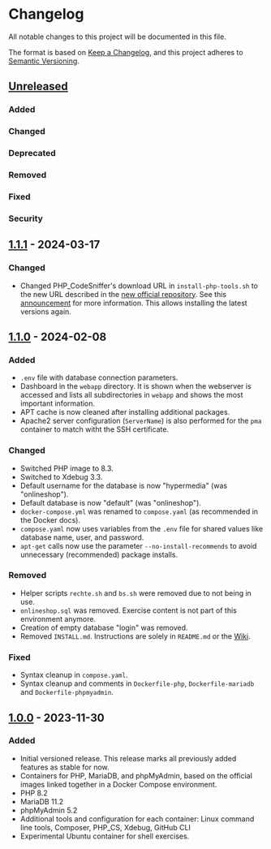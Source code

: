# Changelog

All notable changes to this project will be documented in this file.

The format is based on [Keep a Changelog](https://keepachangelog.com/en/1.1.0/),
and this project adheres to [Semantic Versioning](https://semver.org/spec/v2.0.0.html).

## [Unreleased]

### Added
### Changed
### Deprecated
### Removed
### Fixed
### Security

## [1.1.1] - 2024-03-17

### Changed

- Changed PHP_CodeSniffer's download URL in `install-php-tools.sh` to the new URL described in the [new official repository](https://github.com/PHPCSStandards/PHP_CodeSniffer). See this [announcement](https://github.com/squizlabs/PHP_CodeSniffer/issues/3932) for more information. This allows installing the latest versions again.

## [1.1.0] - 2024-02-08

### Added

- `.env` file with database connection parameters.
- Dashboard in the `webapp` directory. It is shown when the webserver is accessed and lists all subdirectories in `webapp` and shows the most important information.
- APT cache is now cleaned after installing additional packages.
- Apache2 server configuration (`ServerName`) is also performed for the `pma` container to match witht the SSH certificate.

### Changed

- Switched PHP image to 8.3.
- Switched to Xdebug 3.3.
- Default username for the database is now "hypermedia" (was "onlineshop").
- Default database is now "default" (was "onlineshop").
- `docker-compose.yml` was renamed to `compose.yaml` (as recommended in the Docker docs).
- `compose.yaml` now uses variables from the `.env` file for shared values like database name, user, and password.
- `apt-get` calls now use the parameter `--no-install-recommends` to avoid unnecessary (recommended) package installs.

### Removed

- Helper scripts `rechte.sh` and `bs.sh` were removed due to not being in use.
- `onlineshop.sql` was removed. Exercise content is not part of this environment anymore.
- Creation of empty database "login" was removed.
- Removed `INSTALL.md`. Instructions are solely in `README.md` or the [Wiki](https://github.com/Digital-Media/fhooe-web-dock/wiki).

### Fixed

- Syntax cleanup in `compose.yaml`.
- Syntax cleanup and comments in `Dockerfile-php`, `Dockerfile-mariadb` and `Dockerfile-phpmyadmin`.

## [1.0.0] - 2023-11-30

### Added

- Initial versioned release. This release marks all previously added features as stable for now.
- Containers for PHP, MariaDB, and phpMyAdmin, based on the official images linked together in a Docker Compose environment.
- PHP 8.2
- MariaDB 11.2
- phpMyAdmin 5.2
- Additional tools and configuration for each container: Linux command line tools, Composer, PHP_CS, Xdebug, GitHub CLI
- Experimental Ubuntu container for shell exercises.

[Unreleased]: https://github.com/Digital-Media/fhooe-web-dock/compare/1.1.1...HEAD
[1.1.1]: https://github.com/Digital-Media/fhooe-web-dock/compare/1.1.0...1.1.1
[1.1.0]: https://github.com/Digital-Media/fhooe-web-dock/compare/1.0.0...1.1.0
[1.0.0]: https://github.com/Digital-Media/fhooe-web-dock/releases/tag/1.0.0

